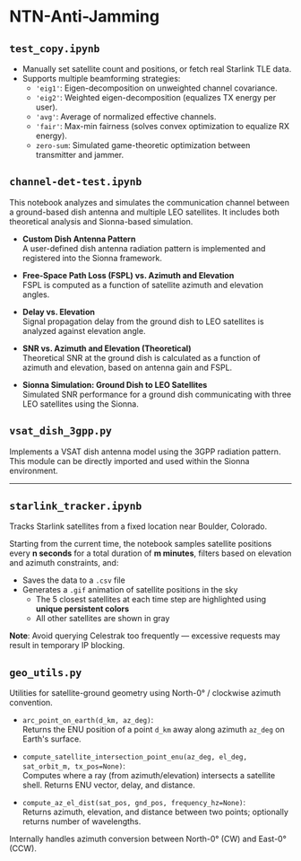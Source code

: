 # NTN-Anti-Jamming

## `test_copy.ipynb`


- Manually set satellite count and positions, or fetch real Starlink TLE data.
- Supports multiple beamforming strategies:
  - `'eig1'`: Eigen-decomposition on unweighted channel covariance.
  - `'eig2'`: Weighted eigen-decomposition (equalizes TX energy per user).
  - `'avg'`: Average of normalized effective channels.
  - `'fair'`: Max-min fairness (solves convex optimization to equalize RX energy).
  - `zero-sum`: Simulated game-theoretic optimization between transmitter and jammer.

## `channel-det-test.ipynb`

This notebook analyzes and simulates the communication channel between a ground-based dish antenna and multiple LEO satellites. It includes both theoretical analysis and Sionna-based simulation.
- **Custom Dish Antenna Pattern**  
  A user-defined dish antenna radiation pattern is implemented and registered into the Sionna framework.

- **Free-Space Path Loss (FSPL) vs. Azimuth and Elevation**  
  FSPL is computed as a function of satellite azimuth and elevation angles.

- **Delay vs. Elevation**  
  Signal propagation delay from the ground dish to LEO satellites is analyzed against elevation angle.

- **SNR vs. Azimuth and Elevation (Theoretical)**  
  Theoretical SNR at the ground dish is calculated as a function of azimuth and elevation, based on antenna gain and FSPL.

- **Sionna Simulation: Ground Dish to LEO Satellites**  
  Simulated SNR performance for a ground dish communicating with three LEO satellites using the Sionna.

## `vsat_dish_3gpp.py`

Implements a VSAT dish antenna model using the 3GPP radiation pattern.  
This module can be directly imported and used within the Sionna environment.

---

## `starlink_tracker.ipynb`

Tracks Starlink satellites from a fixed location near Boulder, Colorado.

Starting from the current time, the notebook samples satellite positions every **n seconds** for a total duration of **m minutes**, filters based on elevation and azimuth constraints, and:

- Saves the data to a `.csv` file  
- Generates a `.gif` animation of satellite positions in the sky  
  - The 5 closest satellites at each time step are highlighted using **unique persistent colors**  
  - All other satellites are shown in gray  

**Note**: Avoid querying Celestrak too frequently — excessive requests may result in temporary IP blocking.


## `geo_utils.py`

Utilities for satellite-ground geometry using North-0° / clockwise azimuth convention.

- `arc_point_on_earth(d_km, az_deg)`:  
  Returns the ENU position of a point `d_km` away along azimuth `az_deg` on Earth's surface.

- `compute_satellite_intersection_point_enu(az_deg, el_deg, sat_orbit_m, tx_pos=None)`:  
  Computes where a ray (from azimuth/elevation) intersects a satellite shell. Returns ENU vector, delay, and distance.

- `compute_az_el_dist(sat_pos, gnd_pos, frequency_hz=None)`:  
  Returns azimuth, elevation, and distance between two points; optionally returns number of wavelengths.

Internally handles azimuth conversion between North-0° (CW) and East-0° (CCW).


